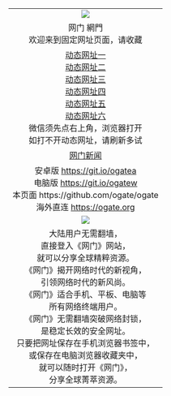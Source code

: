 ﻿<table>
  <tr>
    <td align=center><img src="https://cloud.githubusercontent.com/assets/11880933/13434984/f430fae2-e012-11e5-814f-c2df1e82b247.jpg" /></td>
  </tr>
  <tr>
    <td align=center>网门 網門<br/>
      欢迎来到固定网址页面，请收藏
    </td>
  </tr>
  <tr>
    <td align=center>
      <a href="https://s3.amazonaws.com/ogate/oGate.htm?from=ogGitaa">动态网址一</a><br/>
      <a href="https://s3.amazonaws.com/ogate/oGatec.htm?from=ogGitcc">动态网址二</a><br/>
      <a href="https://s3.amazonaws.com/ogate/oGatec.htm?from=ogGitzz">动态网址三</a><br/>
      <a href="https://s3.amazonaws.com/ogate/oGatec.htm?from=ogGitss">动态网址四</a><br/>
      <a href="https://1553416227.aovery.info/?from=ogGits">动态网址五</a><br/>
      <a href="https://oggz01463145695.azureedge.net/?from=ogGitz">动态网址六</a><br/>
      微信须先点右上角，浏览器打开<br/>
      如打不开动态网址，请刷新多试<br/>
    </td>
  </tr>
  <tr>
    <td align=center>
      <a href="https://github.com/ogate/onews/blob/master/README.md">网门新闻</a><br/>
    </td>
  </tr>
  <tr>
    <td align=center>
      安卓版 <a href="https://raw.githubusercontent.com/ogate/up/master/ogate.apk">https://git.io/ogatea</a><br/>
      电脑版 <a href="https://raw.githubusercontent.com/ogate/up/master/ogatew.zip">https://git.io/ogatew</a><br/>
      本页面 https://github.com/ogate/ogate<br/>
      海外直连 <a href="https://ogate.org/?from=ogGito">https://ogate.org</a><br/>
    </td>
  </tr>
  <tr>
    <td align=center><img src="https://cloud.githubusercontent.com/assets/11880933/15631437/70d0a74e-259d-11e6-946f-6237b4b657bd.jpg"/></td>
  </tr>
  <tr>
    <td align=center>
大陆用户无需翻墙，<br/>
直接登入《网门》网站，<br/>就可以分享全球精粹资源。<br/>
《网门》揭开网络时代的新视角，<br/>引领网络时代的新风尚。<br/>
《网门》适合手机、平板、电脑等<br/>所有网络终端用户。<br/>
《网门》无需翻墙突破网络封锁，<br/>是稳定长效的安全网址。<br/>
只要把网址保存在手机浏览器书签中，<br/>或保存在电脑浏览器收藏夹中，<br/>
就可以随时打开《网门》，<br/>
分享全球菁萃资源。<br/></td>
  </tr>
</table>    
